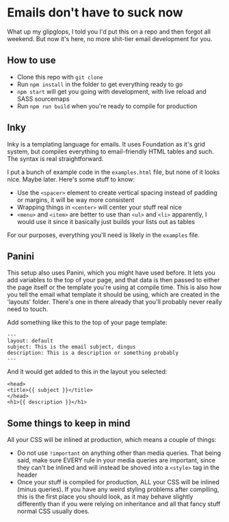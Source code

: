 # Emails don't have to suck now
What up my glipglops, I told you I'd put this on a repo and then forgot all weekend. But now it's here, no more shit-tier email development for you.

## How to use
- Clone this repo with `git clone`
- Run `npm install` in the folder to get everything ready to go
- `npm start` will get you going with development, with live reload and SASS sourcemaps
- Run `npm run build` when you're ready to compile for production

## Inky
Inky is a templating language for emails. It uses Foundation as it's grid system, but compiles everything to email-friendly HTML tables and such. The syntax is real straightforward.

I put a bunch of example code in the `examples.html` file, but none of it looks nice. Maybe later. Here's some stuff to know:
- Use the `<spacer>` element to create vertical spacing instead of padding or margins, it will be way more consistent
- Wrapping things in `<center>` will center your stuff real nice
- `<menu>` and `<item>` are better to use than `<ul>` and `<li>` apparently, I would use it since it basically just builds your lists out as tables

For our purposes, everything you'll need is likely in the `examples` file.

## Panini
This setup also uses Panini, which you might have used before. It lets you add variables to the top of your page, and that data is then passed to either the page itself or the template you're using at compile time. This is also how you tell the email what template it should be using, which are created in the 'layouts' folder. There's one in there already that you'll probably never really need to touch.

Add something like this to the top of your page template:
```
---
layout: default
subject: This is the email subject, dingus
description: This is a description or something probably
---
```

And it would get added to this in the layout you selected:
```
<head>
<title>{{ subject }}</title>
</head>
<h1>{{ description }}</h1>
```

## Some things to keep in mind
All your CSS will be inlined at production, which means a couple of things:
- Do not use `!important` on anything other than media queries. That being said, make sure EVERY rule in your media queries are important, since they can't be inlined and will instead be shoved into a `<style>` tag in the header
- Once your stuff is compiled for production, ALL your CSS will be inlined (minus queries). If you have any weird styling problems after compiling, this is the first place you should look, as it may behave slightly differently than if you were relying on inheritance and all that fancy stuff normal CSS usually does.
